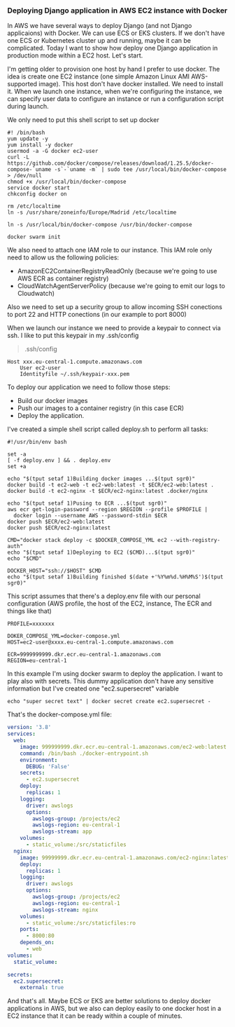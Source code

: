 ### Deploying Django application in AWS EC2 instance with Docker

In AWS we have several ways to deploy Django (and not Django applicaions) with Docker. We can use ECS or EKS clusters. If we don't have one ECS or Kubernetes cluster up and running, maybe it can be complicated. Today I want to show how deploy one Django application in production mode within a EC2 host. Let's start.

I'm getting older to provision one host by hand I prefer to use docker. The idea is create one EC2 instance (one simple Amazon Linux AMI AWS-supported image). This host don't have docker installed. We need to install it. When we launch one instance, when we're configuring the instance, we can specify user data to configure an instance or run a configuration script during launch.
 
We only need to put this shell script to set up docker

```shell script
#! /bin/bash
yum update -y
yum install -y docker
usermod -a -G docker ec2-user
curl -L https://github.com/docker/compose/releases/download/1.25.5/docker-compose-`uname -s`-`uname -m` | sudo tee /usr/local/bin/docker-compose > /dev/null
chmod +x /usr/local/bin/docker-compose
service docker start
chkconfig docker on

rm /etc/localtime
ln -s /usr/share/zoneinfo/Europe/Madrid /etc/localtime

ln -s /usr/local/bin/docker-compose /usr/bin/docker-compose

docker swarm init
```

We also need to attach one IAM role to our instance. This IAM role only need to allow us the following policies:
* AmazonEC2ContainerRegistryReadOnly (because we're going to use AWS ECR as container registry)
* CloudWatchAgentServerPolicy (because we're going to emit our logs to Cloudwatch)

Also we need to set up a security group to allow incoming SSH conections to port 22 and HTTP conections (in our example to port 8000)

When we launch our instance we need to provide a keypair to connect via ssh. I like to put this keypair in my .ssh/config

> .ssh/config
``` 
Host xxx.eu-central-1.compute.amazonaws.com
    User ec2-user
    Identityfile ~/.ssh/keypair-xxx.pem
```

To deploy our application we need to follow those steps:
* Build our docker images
* Push our images to a container registry (in this case ECR)
* Deploy the application.

I've created a simple shell script called deploy.sh to perform all tasks:
```shell script
#!/usr/bin/env bash

set -a
[ -f deploy.env ] && . deploy.env
set +a

echo "$(tput setaf 1)Building docker images ...$(tput sgr0)"
docker build -t ec2-web -t ec2-web:latest -t $ECR/ec2-web:latest .
docker build -t ec2-nginx -t $ECR/ec2-nginx:latest .docker/nginx

echo "$(tput setaf 1)Pusing to ECR ...$(tput sgr0)"
aws ecr get-login-password --region $REGION --profile $PROFILE |
  docker login --username AWS --password-stdin $ECR
docker push $ECR/ec2-web:latest
docker push $ECR/ec2-nginx:latest

CMD="docker stack deploy -c $DOCKER_COMPOSE_YML ec2 --with-registry-auth"
echo "$(tput setaf 1)Deploying to EC2 ($CMD)...$(tput sgr0)"
echo "$CMD"

DOCKER_HOST="ssh://$HOST" $CMD
echo "$(tput setaf 1)Building finished $(date +'%Y%m%d.%H%M%S')$(tput sgr0)"
```

This script assumes that there's a deploy.env file with our personal configuration (AWS profile, the host of the EC2, instance, The ECR and things like that)

```
PROFILE=xxxxxxx

DOKER_COMPOSE_YML=docker-compose.yml
HOST=ec2-user@xxxx.eu-central-1.compute.amazonaws.com

ECR=9999999999.dkr.ecr.eu-central-1.amazonaws.com
REGION=eu-central-1
```

In this example I'm using docker swarm to deploy the application. I want to play also with secrets. This dummy application don't have any sensitive information but I've created one "ec2.supersecret" variable

```shell script
echo "super secret text" | docker secret create ec2.supersecret -
```

That's the docker-compose.yml file:

```yaml
version: '3.8'
services:
  web:
    image: 999999999.dkr.ecr.eu-central-1.amazonaws.com/ec2-web:latest
    command: /bin/bash ./docker-entrypoint.sh
    environment:
      DEBUG: 'False'
    secrets:
      - ec2.supersecret
    deploy:
      replicas: 1
    logging:
      driver: awslogs
      options:
        awslogs-group: /projects/ec2
        awslogs-region: eu-central-1
        awslogs-stream: app
    volumes:
      - static_volume:/src/staticfiles
  nginx:
    image: 99999999.dkr.ecr.eu-central-1.amazonaws.com/ec2-nginx:latest
    deploy:
      replicas: 1
    logging:
      driver: awslogs
      options:
        awslogs-group: /projects/ec2
        awslogs-region: eu-central-1
        awslogs-stream: nginx
    volumes:
      - static_volume:/src/staticfiles:ro
    ports:
      - 8000:80
    depends_on:
      - web
volumes:
  static_volume:

secrets:
  ec2.supersecret:
    external: true
```

And that's all. Maybe ECS or EKS are better solutions to deploy docker applications in AWS, but we also can deploy easily to one docker host in a EC2 instance that it can be ready within a couple of minutes.